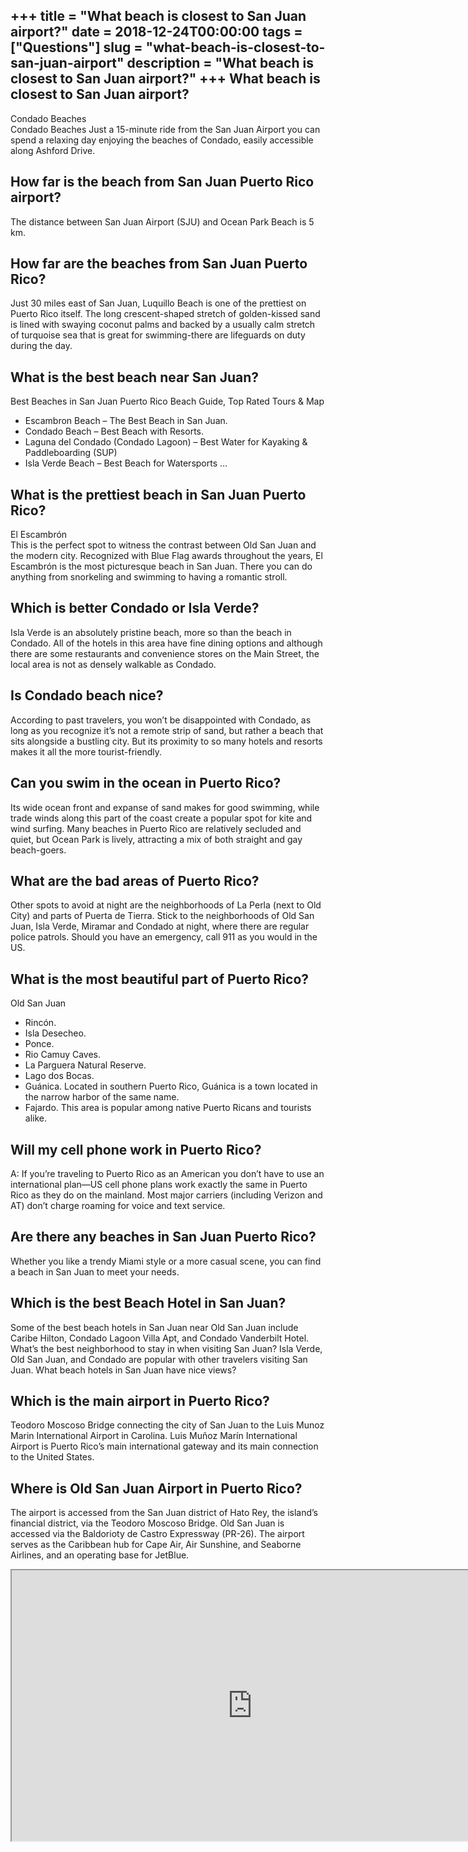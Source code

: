 +++
title = "What beach is closest to San Juan airport?"
date = 2018-12-24T00:00:00
tags = ["Questions"]
slug = "what-beach-is-closest-to-san-juan-airport"
description = "What beach is closest to San Juan airport?"
+++
What beach is closest to San Juan airport?
------------------------------------------

Condado Beaches  
Condado Beaches Just a 15-minute ride from the San Juan Airport you can spend a relaxing day enjoying the beaches of Condado, easily accessible along Ashford Drive.

How far is the beach from San Juan Puerto Rico airport?
-------------------------------------------------------

The distance between San Juan Airport (SJU) and Ocean Park Beach is 5 km.

How far are the beaches from San Juan Puerto Rico?
--------------------------------------------------

Just 30 miles east of San Juan, Luquillo Beach is one of the prettiest on Puerto Rico itself. The long crescent-shaped stretch of golden-kissed sand is lined with swaying coconut palms and backed by a usually calm stretch of turquoise sea that is great for swimming-there are lifeguards on duty during the day.

What is the best beach near San Juan?
-------------------------------------

Best Beaches in San Juan Puerto Rico Beach Guide, Top Rated Tours &amp; Map

- Escambron Beach – The Best Beach in San Juan.
- Condado Beach – Best Beach with Resorts.
- Laguna del Condado (Condado Lagoon) – Best Water for Kayaking &amp; Paddleboarding (SUP)
- Isla Verde Beach – Best Beach for Watersports …

What is the prettiest beach in San Juan Puerto Rico?
----------------------------------------------------

El Escambrón  
This is the perfect spot to witness the contrast between Old San Juan and the modern city. Recognized with Blue Flag awards throughout the years, El Escambrón is the most picturesque beach in San Juan. There you can do anything from snorkeling and swimming to having a romantic stroll.

Which is better Condado or Isla Verde?
--------------------------------------

Isla Verde is an absolutely pristine beach, more so than the beach in Condado. All of the hotels in this area have fine dining options and although there are some restaurants and convenience stores on the Main Street, the local area is not as densely walkable as Condado.

Is Condado beach nice?
----------------------

According to past travelers, you won’t be disappointed with Condado, as long as you recognize it’s not a remote strip of sand, but rather a beach that sits alongside a bustling city. But its proximity to so many hotels and resorts makes it all the more tourist-friendly.

Can you swim in the ocean in Puerto Rico?
-----------------------------------------

Its wide ocean front and expanse of sand makes for good swimming, while trade winds along this part of the coast create a popular spot for kite and wind surfing. Many beaches in Puerto Rico are relatively secluded and quiet, but Ocean Park is lively, attracting a mix of both straight and gay beach-goers.

What are the bad areas of Puerto Rico?
--------------------------------------

Other spots to avoid at night are the neighborhoods of La Perla (next to Old City) and parts of Puerta de Tierra. Stick to the neighborhoods of Old San Juan, Isla Verde, Miramar and Condado at night, where there are regular police patrols. Should you have an emergency, call 911 as you would in the US.

What is the most beautiful part of Puerto Rico?
-----------------------------------------------

Old San Juan

- Rincón.
- Isla Desecheo.
- Ponce.
- Rio Camuy Caves.
- La Parguera Natural Reserve.
- Lago dos Bocas.
- Guánica. Located in southern Puerto Rico, Guánica is a town located in the narrow harbor of the same name.
- Fajardo. This area is popular among native Puerto Ricans and tourists alike.

Will my cell phone work in Puerto Rico?
---------------------------------------

A: If you’re traveling to Puerto Rico as an American you don’t have to use an international plan—US cell phone plans work exactly the same in Puerto Rico as they do on the mainland. Most major carriers (including Verizon and AT) don’t charge roaming for voice and text service.

Are there any beaches in San Juan Puerto Rico?
----------------------------------------------

Whether you like a trendy Miami style or a more casual scene, you can find a beach in San Juan to meet your needs.

Which is the best Beach Hotel in San Juan?
------------------------------------------

Some of the best beach hotels in San Juan near Old San Juan include Caribe Hilton, Condado Lagoon Villa Apt, and Condado Vanderbilt Hotel. What’s the best neighborhood to stay in when visiting San Juan? Isla Verde, Old San Juan, and Condado are popular with other travelers visiting San Juan. What beach hotels in San Juan have nice views?

Which is the main airport in Puerto Rico?
-----------------------------------------

Teodoro Moscoso Bridge connecting the city of San Juan to the Luis Munoz Marin International Airport in Carolina. Luis Muñoz Marín International Airport is Puerto Rico’s main international gateway and its main connection to the United States.

Where is Old San Juan Airport in Puerto Rico?
---------------------------------------------

The airport is accessed from the San Juan district of Hato Rey, the island’s financial district, via the Teodoro Moscoso Bridge. Old San Juan is accessed via the Baldorioty de Castro Expressway (PR-26). The airport serves as the Caribbean hub for Cape Air, Air Sunshine, and Seaborne Airlines, and an operating base for JetBlue.

<iframe allow="accelerometer; autoplay; clipboard-write; encrypted-media; gyroscope; picture-in-picture" allowfullscreen="" class="__youtube_prefs__  epyt-is-override  no-lazyload" data-no-lazy="1" data-origheight="433" data-origwidth="770" data-skipgform_ajax_framebjll="" height="433" id="_ytid_61780" loading="lazy" src="https://www.youtube.com/embed/smKv1gmBTck?enablejsapi=1&autoplay=0&cc_load_policy=0&cc_lang_pref=&iv_load_policy=1&loop=0&modestbranding=0&rel=1&fs=1&playsinline=0&autohide=2&theme=dark&color=red&controls=1&" title="YouTube player" width="770"></iframe>